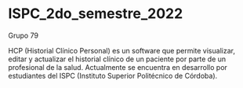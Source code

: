 # ISPC_2do_semestre_2022
Grupo 79

HCP (Historial Clínico Personal) es un software que permite visualizar, editar y actualizar el historial clínico de un paciente por parte de un profesional de la salud. Actualmente se encuentra en desarrollo por estudiantes del ISPC (Instituto Superior Politécnico de Córdoba).
